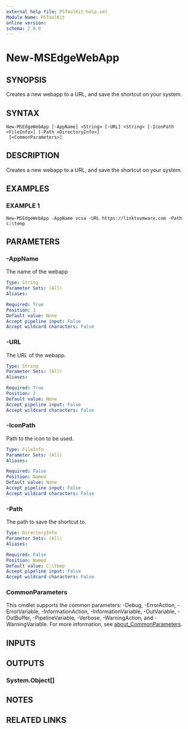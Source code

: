 ```yaml
---
external help file: PSToolKit-help.xml
Module Name: PSToolKit
online version:
schema: 2.0.0
---
```


# New-MSEdgeWebApp

## SYNOPSIS
Creates a new webapp to a URL, and save the shortcut on your system.

## SYNTAX

```
New-MSEdgeWebApp [-AppName] <String> [-URL] <String> [-IconPath <FileInfo>] [-Path <DirectoryInfo>]
 [<CommonParameters>]
```

## DESCRIPTION
Creates a new webapp to a URL, and save the shortcut on your system.

## EXAMPLES

### EXAMPLE 1
```
New-MSEdgeWebApp -AppName vcsa -URL https://linktovmware.com -Path c:\temp
```

## PARAMETERS

### -AppName
The name of the webapp

```yaml
Type: String
Parameter Sets: (All)
Aliases:

Required: True
Position: 1
Default value: None
Accept pipeline input: False
Accept wildcard characters: False
```

### -URL
The URL of the webapp.

```yaml
Type: String
Parameter Sets: (All)
Aliases:

Required: True
Position: 2
Default value: None
Accept pipeline input: False
Accept wildcard characters: False
```

### -IconPath
Path to the icon to be used.

```yaml
Type: FileInfo
Parameter Sets: (All)
Aliases:

Required: False
Position: Named
Default value: None
Accept pipeline input: False
Accept wildcard characters: False
```

### -Path
The path to save the shortcut to.

```yaml
Type: DirectoryInfo
Parameter Sets: (All)
Aliases:

Required: False
Position: Named
Default value: C:\Temp
Accept pipeline input: False
Accept wildcard characters: False
```

### CommonParameters
This cmdlet supports the common parameters: -Debug, -ErrorAction, -ErrorVariable, -InformationAction, -InformationVariable, -OutVariable, -OutBuffer, -PipelineVariable, -Verbose, -WarningAction, and -WarningVariable. For more information, see [about_CommonParameters](http://go.microsoft.com/fwlink/?LinkID=113216).

## INPUTS

## OUTPUTS

### System.Object[]
## NOTES

## RELATED LINKS
